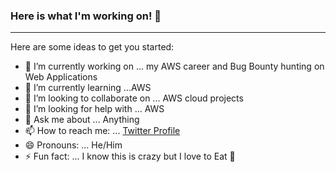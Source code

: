 ### Here is what I'm working on! 👋

---
Here are some ideas to get you started:

- 🔭 I’m currently working on ... my AWS career and  Bug Bounty hunting on Web Applications 
- 🌱 I’m currently learning ...AWS 
- 👯 I’m looking to collaborate on ... AWS cloud projects
- 🤔 I’m looking for help with ... AWS 
- 💬 Ask me about ... Anything
- 📫 How to reach me: ... [Twitter Profile](https://twitter.com/aletigo1234 "My Twitter profile")
- 😄 Pronouns: ... He/Him
- ⚡ Fun fact: ... I know this is crazy but I love to Eat 🍲

